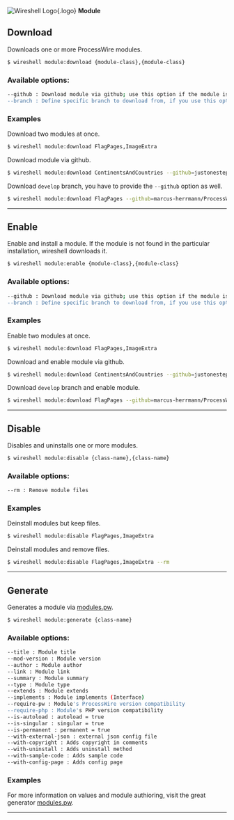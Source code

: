 ![Wireshell Logo](/assets/img/favicon-16x16.png){.logo} **Module**

## Download

Downloads one or more ProcessWire modules.

```sh
$ wireshell module:download {module-class},{module-class}
```

### Available options:

```sh
--github : Download module via github; use this option if the module isn't added to the ProcessWire module directory yet
--branch : Define specific branch to download from, if you use this option, --github is required
```

### Examples

Download two modules at once.

```sh
$ wireshell module:download FlagPages,ImageExtra
```

Download module via github.

```sh
$ wireshell module:download ContinentsAndCountries --github=justonestep/processwire-countries
```

Download `develop` branch, you have to provide the `--github` option as well.

```sh
$ wireshell module:download FlagPages --github=marcus-herrmann/ProcessWire-FlagPages --branch=develop
```

---

## Enable

Enable and install a module. If the module is not found in the particular installation, wireshell downloads it.

```sh
$ wireshell module:enable {module-class},{module-class}
```

### Available options:

```sh
--github : Download module via github; use this option if the module isn't added to the ProcessWire module directory yet
--branch : Define specific branch to download from, if you use this option, --github is required
```

### Examples

Enable two modules at once.

```sh
$ wireshell module:download FlagPages,ImageExtra
```

Download and enable module via github.

```sh
$ wireshell module:download ContinentsAndCountries --github=justonestep/processwire-countries
```

Download `develop` branch and enable module.

```sh
$ wireshell module:download FlagPages --github=marcus-herrmann/ProcessWire-FlagPages --branch=develop
```

---

## Disable

Disables and uninstalls one or more modules.

```sh
$ wireshell module:disable {class-name},{class-name}
```

### Available options:

```sh
--rm : Remove module files
```

### Examples

Deinstall modules but keep files.

```sh
$ wireshell module:disable FlagPages,ImageExtra
```

Deinstall modules and remove files.

```sh
$ wireshell module:disable FlagPages,ImageExtra --rm
```

---

## Generate

Generates a module via [modules.pw](http://modules.pw/).

```sh
$ wireshell module:generate {class-name}
```

### Available options:

```sh
--title : Module title
--mod-version : Module version
--author : Module author
--link : Module link
--summary : Module summary
--type : Module type
--extends : Module extends
--implements : Module implements (Interface)
--require-pw : Module's ProcessWire version compatibility
--require-php : Module's PHP version compatibility
--is-autoload : autoload = true
--is-singular : singular = true
--is-permanent : permanent = true
--with-external-json : external json config file
--with-copyright : Adds copyright in comments
--with-uninstall : Adds uninstall method
--with-sample-code : Adds sample code
--with-config-page : Adds config page
```

### Examples

For more information on values and module authioring, visit the great generator [modules.pw](http://modules.pw/).

---
